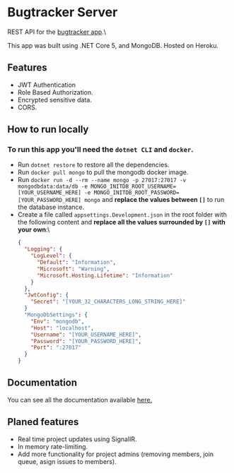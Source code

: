# Bugtracker Server

REST API for the [bugtracker app](https://www.bugtracker.tk/).\

This app was built using .NET Core 5, and MongoDB. Hosted on Heroku.

## Features

- JWT Authentication
- Role Based Authorization.
- Encrypted sensitive data.
- CORS.

## How to run locally

### To run this app you'll need the `dotnet CLI` and `docker`.

- Run `dotnet restore` to restore all the dependencies.
- Run `docker pull mongo` to pull the mongodb docker image.
- Run `docker run -d --rm --name mongo -p 27017:27017 -v mongodbdata:data/db -e MONGO_INITDB_ROOT_USERNAME=[YOUR_USERNAME_HERE] -e MONGO_INITDB_ROOT_PASSWORD=[YOUR_PASSWORD_HERE] mongo` and **replace the values between `[]`** to run the database instance.
- Create a file called `appsettings.Development.json` in the root folder with the following content and **replace all the values surrounded by `[]` with your own**:\
  ```json
  {
    "Logging": {
      "LogLevel": {
        "Default": "Information",
        "Microsoft": "Warning",
        "Microsoft.Hosting.Lifetime": "Information"
      }
    },
    "JwtConfig": {
      "Secret": "[YOUR_32_CHARACTERS_LONG_STRING_HERE]"
    }
    "MongoDbSettings": {
      "Env": "mongodb",
      "Host": "localhost",
      "Username": "[YOUR_USERNAME_HERE]",
      "Password": "[YOUR_PASSWORD_HERE]",
      "Port": ":27017"
    }
  }
  ```

## Documentation

You can see all the documentation available [here.](/docs/)

## Planed features

- Real time project updates using SignalIR.
- In memory rate-limiting.
- Add more functionality for project admins (removing members, join queue, asign issues to members).
